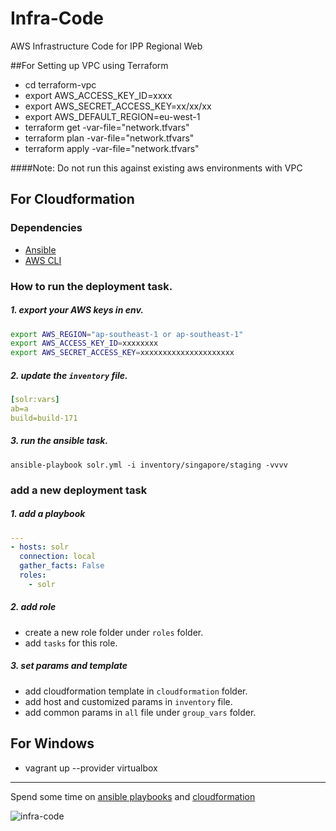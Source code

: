 # Infra-Code
AWS Infrastructure Code for IPP Regional Web

##For Setting up VPC using Terraform

* cd terraform-vpc
* export AWS_ACCESS_KEY_ID=xxxx
* export AWS_SECRET_ACCESS_KEY=xx/xx/xx
* export AWS_DEFAULT_REGION=eu-west-1
* terraform get -var-file="network.tfvars"
* terraform plan -var-file="network.tfvars"
* terraform apply -var-file="network.tfvars"

####Note: Do not run this against existing aws environments with VPC

## For Cloudformation

### Dependencies
- [Ansible](http://docs.ansible.com/ansible/intro_installation.html)
- [AWS CLI](https://aws.amazon.com/cli/)

### How to run the deployment task.
##### 1. export your AWS keys in env.
```sh
export AWS_REGION="ap-southeast-1 or ap-southeast-1"
export AWS_ACCESS_KEY_ID=xxxxxxxx
export AWS_SECRET_ACCESS_KEY=xxxxxxxxxxxxxxxxxxxxx
```
##### 2. update the `inventory` file.

```yaml
[solr:vars]
ab=a
build=build-171
```

##### 3. run the ansible task.

`ansible-playbook solr.yml -i inventory/singapore/staging -vvvv`

### add a new deployment task
##### 1. add a playbook
```yaml
---
- hosts: solr
  connection: local
  gather_facts: False
  roles:
    - solr
```

##### 2. add role
* create a new role folder under `roles` folder.
* add `tasks` for this role.

##### 3. set params and template
* add cloudformation template in `cloudformation` folder.
* add host and customized params in `inventory` file.
* add common params in `all` file under `group_vars` folder.

## For Windows

*  vagrant up --provider virtualbox

---
Spend some time on [ansible playbooks](http://docs.ansible.com/ansible/playbooks.html) and [cloudformation](https://aws.amazon.com/cloudformation/)

![infra-code](https://d13yacurqjgara.cloudfront.net/users/364919/screenshots/3136802/infracode_1x.png)
